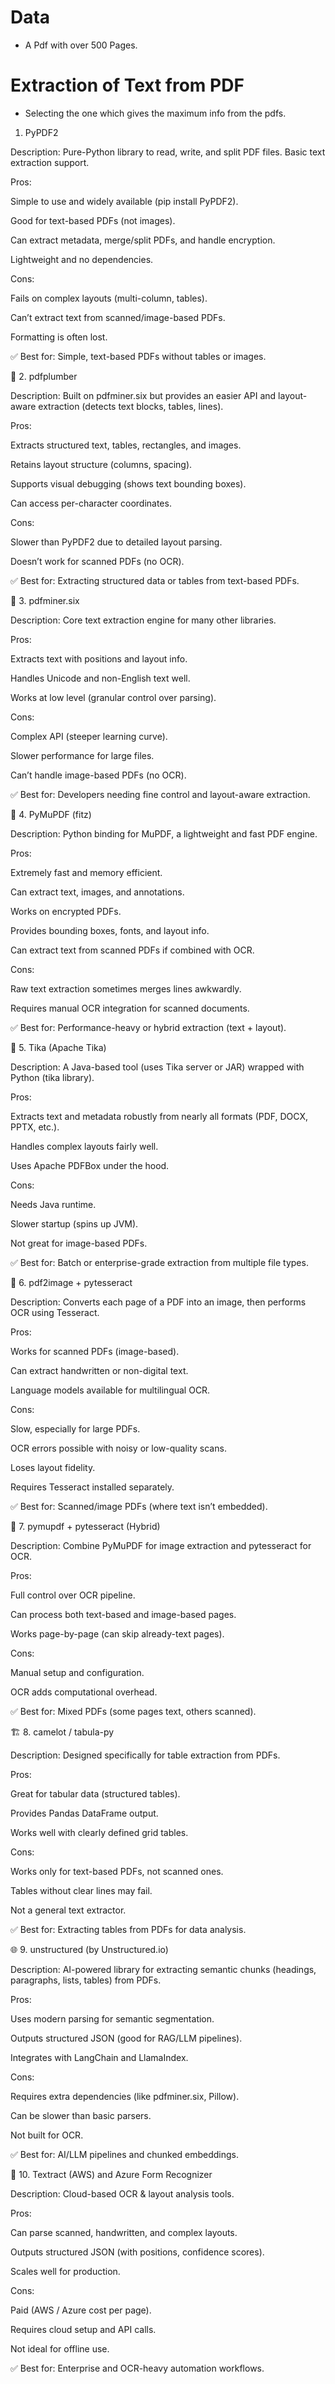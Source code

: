 
# Data 
* A Pdf with over 500 Pages.

# Extraction of Text from PDF

* Selecting the one which gives the maximum info from the pdfs.

1. PyPDF2

Description: Pure-Python library to read, write, and split PDF files. Basic text extraction support.

Pros:

Simple to use and widely available (pip install PyPDF2).

Good for text-based PDFs (not images).

Can extract metadata, merge/split PDFs, and handle encryption.

Lightweight and no dependencies.

Cons:

Fails on complex layouts (multi-column, tables).

Can’t extract text from scanned/image-based PDFs.

Formatting is often lost.

✅ Best for: Simple, text-based PDFs without tables or images.

📄 2. pdfplumber

Description: Built on pdfminer.six but provides an easier API and layout-aware extraction (detects text blocks, tables, lines).

Pros:

Extracts structured text, tables, rectangles, and images.

Retains layout structure (columns, spacing).

Supports visual debugging (shows text bounding boxes).

Can access per-character coordinates.

Cons:

Slower than PyPDF2 due to detailed layout parsing.

Doesn’t work for scanned PDFs (no OCR).

✅ Best for: Extracting structured data or tables from text-based PDFs.

📘 3. pdfminer.six

Description: Core text extraction engine for many other libraries.

Pros:

Extracts text with positions and layout info.

Handles Unicode and non-English text well.

Works at low level (granular control over parsing).

Cons:

Complex API (steeper learning curve).

Slower performance for large files.

Can’t handle image-based PDFs (no OCR).

✅ Best for: Developers needing fine control and layout-aware extraction.

🧩 4. PyMuPDF (fitz)

Description: Python binding for MuPDF, a lightweight and fast PDF engine.

Pros:

Extremely fast and memory efficient.

Can extract text, images, and annotations.

Works on encrypted PDFs.

Provides bounding boxes, fonts, and layout info.

Can extract text from scanned PDFs if combined with OCR.

Cons:

Raw text extraction sometimes merges lines awkwardly.

Requires manual OCR integration for scanned documents.

✅ Best for: Performance-heavy or hybrid extraction (text + layout).

🧠 5. Tika (Apache Tika)

Description: A Java-based tool (uses Tika server or JAR) wrapped with Python (tika library).

Pros:

Extracts text and metadata robustly from nearly all formats (PDF, DOCX, PPTX, etc.).

Handles complex layouts fairly well.

Uses Apache PDFBox under the hood.

Cons:

Needs Java runtime.

Slower startup (spins up JVM).

Not great for image-based PDFs.

✅ Best for: Batch or enterprise-grade extraction from multiple file types.

🧾 6. pdf2image + pytesseract

Description: Converts each page of a PDF into an image, then performs OCR using Tesseract.

Pros:

Works for scanned PDFs (image-based).

Can extract handwritten or non-digital text.

Language models available for multilingual OCR.

Cons:

Slow, especially for large PDFs.

OCR errors possible with noisy or low-quality scans.

Loses layout fidelity.

Requires Tesseract installed separately.

✅ Best for: Scanned/image PDFs (where text isn’t embedded).

🧠 7. pymupdf + pytesseract (Hybrid)

Description: Combine PyMuPDF for image extraction and pytesseract for OCR.

Pros:

Full control over OCR pipeline.

Can process both text-based and image-based pages.

Works page-by-page (can skip already-text pages).

Cons:

Manual setup and configuration.

OCR adds computational overhead.

✅ Best for: Mixed PDFs (some pages text, others scanned).

🏗️ 8. camelot / tabula-py

Description: Designed specifically for table extraction from PDFs.

Pros:

Great for tabular data (structured tables).

Provides Pandas DataFrame output.

Works well with clearly defined grid tables.

Cons:

Works only for text-based PDFs, not scanned ones.

Tables without clear lines may fail.

Not a general text extractor.

✅ Best for: Extracting tables from PDFs for data analysis.

🌐 9. unstructured (by Unstructured.io)

Description: AI-powered library for extracting semantic chunks (headings, paragraphs, lists, tables) from PDFs.

Pros:

Uses modern parsing for semantic segmentation.

Outputs structured JSON (good for RAG/LLM pipelines).

Integrates with LangChain and LlamaIndex.

Cons:

Requires extra dependencies (like pdfminer.six, Pillow).

Can be slower than basic parsers.

Not built for OCR.

✅ Best for: AI/LLM pipelines and chunked embeddings.

🧮 10. Textract (AWS) and Azure Form Recognizer

Description: Cloud-based OCR & layout analysis tools.

Pros:

Can parse scanned, handwritten, and complex layouts.

Outputs structured JSON (with positions, confidence scores).

Scales well for production.

Cons:

Paid (AWS / Azure cost per page).

Requires cloud setup and API calls.

Not ideal for offline use.

✅ Best for: Enterprise and OCR-heavy automation workflows.     
